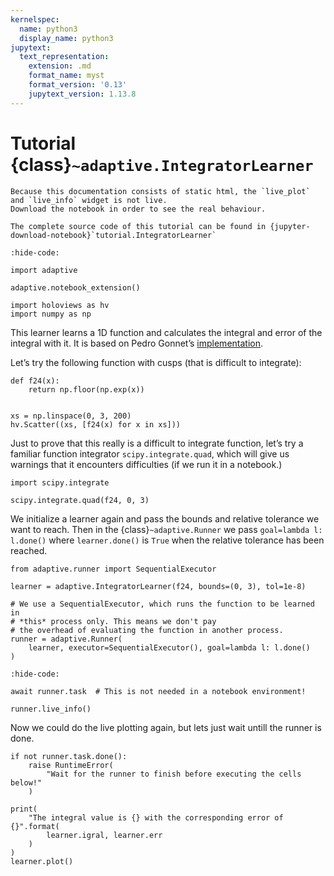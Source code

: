```yaml
---
kernelspec:
  name: python3
  display_name: python3
jupytext:
  text_representation:
    extension: .md
    format_name: myst
    format_version: '0.13'
    jupytext_version: 1.13.8
---
```

# Tutorial {class}`~adaptive.IntegratorLearner`

```{note}
Because this documentation consists of static html, the `live_plot` and `live_info` widget is not live.
Download the notebook in order to see the real behaviour.
```

```{seealso}
The complete source code of this tutorial can be found in {jupyter-download-notebook}`tutorial.IntegratorLearner`
```

```{code-cell}
:hide-code:

import adaptive

adaptive.notebook_extension()

import holoviews as hv
import numpy as np
```

This learner learns a 1D function and calculates the integral and error of the integral with it.
It is based on Pedro Gonnet’s [implementation](https://www.academia.edu/1976055/Adaptive_quadrature_re-revisited).

Let’s try the following function with cusps (that is difficult to integrate):

```{code-cell}
def f24(x):
    return np.floor(np.exp(x))


xs = np.linspace(0, 3, 200)
hv.Scatter((xs, [f24(x) for x in xs]))
```

Just to prove that this really is a difficult to integrate function, let’s try a familiar function integrator `scipy.integrate.quad`, which will give us warnings that it encounters difficulties (if we run it in a notebook.)

```{code-cell}
import scipy.integrate

scipy.integrate.quad(f24, 0, 3)
```

We initialize a learner again and pass the bounds and relative tolerance we want to reach.
Then in the {class}`~adaptive.Runner` we pass `goal=lambda l: l.done()` where `learner.done()` is `True` when the relative tolerance has been reached.

```{code-cell}
from adaptive.runner import SequentialExecutor

learner = adaptive.IntegratorLearner(f24, bounds=(0, 3), tol=1e-8)

# We use a SequentialExecutor, which runs the function to be learned in
# *this* process only. This means we don't pay
# the overhead of evaluating the function in another process.
runner = adaptive.Runner(
    learner, executor=SequentialExecutor(), goal=lambda l: l.done()
)
```

```{code-cell}
:hide-code:

await runner.task  # This is not needed in a notebook environment!
```

```{code-cell}
runner.live_info()
```

Now we could do the live plotting again, but lets just wait untill the
runner is done.

```{code-cell}
if not runner.task.done():
    raise RuntimeError(
        "Wait for the runner to finish before executing the cells below!"
    )
```

```{code-cell}
print(
    "The integral value is {} with the corresponding error of {}".format(
        learner.igral, learner.err
    )
)
learner.plot()
```
